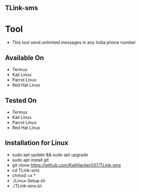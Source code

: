 ## TLink-sms

# Tool
- This tool send unlimited messages in any India phone number

## Available On
- Termux
- Kali Linux
- Parrot Linux
- Red Hat Linux

## Tested On
- Termux
- Kali Linux
- Parrot Linux
- Red Hat Linux

## Installation for Linux
- sudo apt update && sudo apt upgrade
- sudo apt install git
- git clone https://github.com/KaliHacker037/TLink-sms
- cd  TLink-sms
- chmod +x *
- ./Linux-Setup.sh
- ./TLink-sms.sh 
